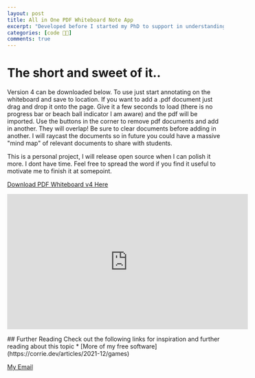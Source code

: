 ```yaml
---
layout: post
title: All in One PDF Whiteboard Note App
excerpt: "Developed before I started my PhD to support in understanding research topics from no knowledge to eventually having something comprehensible on paper. Haven't updated it since 2021 but used it every week. The format projects are saved to will be supported in future releases. I will discuss this here. "
categories: [code 👨‍💻]
comments: true
---
```


# The short and sweet of it..
Version 4 can be downloaded below. To use just start annotating on the whiteboard and save to location. If you want to add a .pdf document just drag and drop it onto the page. Give it a few seconds to load (there is no progress bar or beach ball indicator I am aware) and the pdf will be imported. Use the buttons in the corner to remove pdf documents and add in another. They will overlap! Be sure to clear documents before adding in another. I will raycast the documents so in future you could have a massive "mind map" of relevant documents to share with students. 

This is a personal project, I will release open source when I can polish it more. I dont have time. Feel free to spread the word if you find it useful to motivate me to finish it at somepoint.

<div markdown="0"><a href="{{ site.url }}/releases/PDF_Whiteboard_v4" class="btn btn-success">Download PDF Whiteboard v4 Here</a></div>

<p style="text-align:center;">
<iframe width="560" height="315" src="https://www.youtube.com/embed/tGRqaxVygio" frameborder="0" allow="accelerometer; autoplay; clipboard-write; encrypted-media; gyroscope; picture-in-picture" allowfullscreen></iframe>
</p>
## Further Reading
Check out the following links for inspiration and further reading about this topic
* [More of my free software](https://corrie.dev/articles/2021-12/games)



<a href="#" id="emailclick" onclick="replace_email()">My Email</a>

<!-- SCRIPTS HERE -->
<script>
var email;

function add_mailto() {
  const elem = document.getElementById("emailclick");
  elem.href = `mailto:${email}`;
}

function replace_email() {
  // spam prevention
  const domain = "cjgstudio.com";
  const name = [16, 28, 1, 1, 26, 22];
  const xor_with = 115;
  let constructed = "";
  name.forEach(function(i) {
    constructed += String.fromCharCode(i ^ xor_with);
  })
  email = `${constructed}@${domain}`;
  const elem = document.getElementById("emailclick");
  elem.text = email;

  window.setTimeout(add_mailto, 100);
}
</script>
